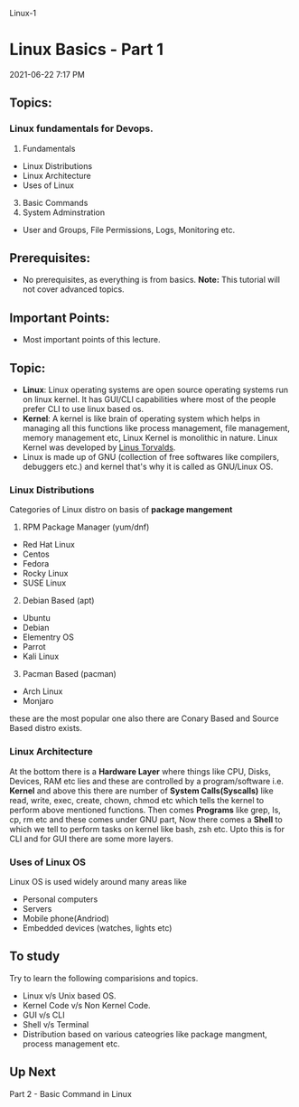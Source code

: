 Linux-1

# Linux Basics - Part 1
2021-06-22 7:17 PM
## Topics:
### Linux fundamentals for Devops.
1. Fundamentals 
- Linux Distributions
- Linux Architecture
- Uses of Linux
3. Basic Commands
4. System Adminstration
- User and Groups, File Permissions, Logs, Monitoring etc. 
## Prerequisites:
- No prerequisites, as everything is from basics.
**Note:** This tutorial will not cover advanced topics.
## Important Points:
- Most important points of this lecture.

## Topic: 
- **Linux**: Linux operating systems are open source operating systems run on linux kernel. It has GUI/CLI capabilities where most of the people prefer CLI  to use linux based os.
- **Kernel**: A kernel is like brain of operating system which helps in managing all this functions like process management, file management, memory management etc, Linux Kernel is monolithic in nature. Linux Kernel was developed by [Linus Torvalds](https://en.wikipedia.org/wiki/Linus_Torvalds).
- Linux is made up of GNU (collection of free softwares like compilers, debuggers etc.) and kernel that's why it is called as GNU/Linux OS.

### Linux Distributions
Categories of Linux distro on basis of **package mangement**
1. RPM Package Manager (yum/dnf)
- Red Hat Linux
- Centos
- Fedora
- Rocky Linux
- SUSE Linux
2. Debian Based (apt)
- Ubuntu
- Debian
- Elementry OS
- Parrot
- Kali Linux
3. Pacman Based (pacman)
- Arch Linux
- Monjaro

these are the most popular one also there are Conary Based and Source Based distro exists.

### Linux Architecture
At the bottom there is a **Hardware Layer** where things like CPU, Disks, Devices, RAM etc lies and these are controlled by a program/software i.e. **Kernel** and above this there are number of **System Calls(Syscalls)** like read, write, exec, create, chown, chmod etc which tells the kernel to perform above mentioned functions. Then comes **Programs** like grep, ls, cp, rm etc and these comes under GNU part, Now there comes a **Shell** to which we tell to perform tasks on kernel like bash, zsh etc. Upto this is for CLI and for GUI there are some more layers.

### Uses of Linux OS
Linux OS is used widely around many areas like 
- Personal computers
- Servers
- Mobile phone(Andriod)
- Embedded devices (watches, lights etc)
## To study
Try to learn the following comparisions and topics.
- Linux v/s Unix based OS.
- Kernel Code v/s Non Kernel Code.
- GUI v/s CLI
- Shell v/s Terminal
- Distribution based on various cateogries like package mangment, process management etc.

## Up Next
Part 2 - Basic Command in Linux
 
